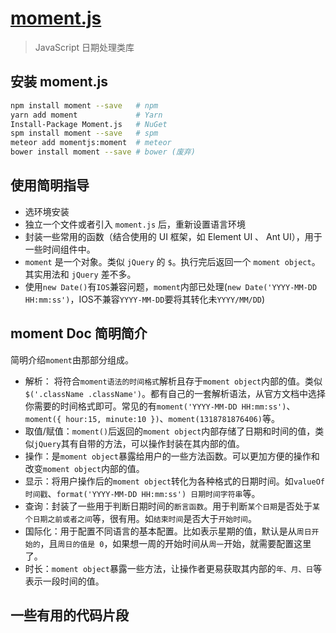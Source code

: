 # [moment.js](http://momentjs.cn/)

> JavaScript 日期处理类库

## 安装 moment.js

```bash
npm install moment --save   # npm
yarn add moment             # Yarn
Install-Package Moment.js   # NuGet
spm install moment --save   # spm
meteor add momentjs:moment  # meteor
bower install moment --save # bower (废弃)
```

## 使用简明指导

- 选环境安装
- 独立一个文件或者引入 `moment.js` 后，重新设置语言环境
- 封装一些常用的函数（结合使用的 UI 框架，如 Element UI 、 Ant UI），用于一些时间组件中。
- `moment` 是一个对象。类似 `jQuery` 的 `$`。执行完后返回一个 `moment object`。其实用法和 `jQuery` 差不多。
- 使用`new Date()`有`IOS`兼容问题，`moment`内部已处理(`new Date('YYYY-MM-DD HH:mm:ss')`，IOS不兼容`YYYY-MM-DD`要将其转化未`YYYY/MM/DD`)

## moment Doc 简明简介

简明介绍`moment`由那部分组成。

- 解析： 将符合`moment语法的时间格式`解析且存于`moment object`内部的值。类似`$('.className .className')`。都有自己的一套解析语法，从官方文档中选择你需要的时间格式即可。常见的有`moment('YYYY-MM-DD HH:mm:ss')`、`moment({ hour:15, minute:10 })`、`moment(1318781876406)`等。
- 取值/赋值：`moment()`后返回的`moment object`内部存储了日期和时间的值，类似`jQuery`其有自带的方法，可以操作封装在其内部的值。
- 操作：是`moment object`暴露给用户的一些方法函数。可以更加方便的操作和改变`moment object`内部的值。
- 显示：将用户操作后的`moment object`转化为各种格式的日期时间。如`valueOf 时间戳`、`format('YYYY-MM-DD HH:mm:ss') 日期时间字符串`等。
- 查询：封装了一些用于判断日期时间的`断言函数`。用于判断`某个日期`是否处于`某个日期之前或者之间`等，很有用。如`结束时间`是否大于`开始时间`。
- 国际化：用于配置不同语言的基本配置。比如表示星期的值，默认是从`周日开始的`，且`周日的值是 0`，如果想一周的开始时间从`周一`开始，就需要配置这里了。
- 时长：`moment object`暴露一些方法，让操作者更易获取其内部的`年、月、日`等表示一段时间的值。

## 一些有用的代码片段
